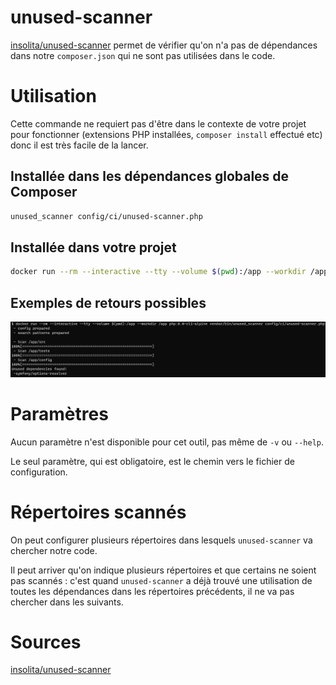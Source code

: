 # unused-scanner

[insolita/unused-scanner](https://github.com/Insolita/unused-scanner)
permet de vérifier qu'on n'a pas de dépendances dans notre `composer.json` qui ne sont pas utilisées dans le code.

# Utilisation

Cette commande ne requiert pas d'être dans le contexte de votre projet pour fonctionner 
(extensions PHP installées, `composer install` effectué etc) donc il est très facile de la lancer.

## Installée dans les dépendances globales de Composer

```bash
unused_scanner config/ci/unused-scanner.php
```

## Installée dans votre projet

```bash
docker run --rm --interactive --tty --volume $(pwd):/app --workdir /app php:8.0-cli-alpine vendor/bin/unused_scanner config/ci/unused-scanner.php
```

## Exemples de retours possibles

![Example](images/unused-scanner/example.png)

# Paramètres

Aucun paramètre n'est disponible pour cet outil, pas même de `-v` ou `--help`.

Le seul paramètre, qui est obligatoire, est le chemin vers le fichier de configuration.

# Répertoires scannés

On peut configurer plusieurs répertoires dans lesquels `unused-scanner` va chercher notre code.

Il peut arriver qu'on indique plusieurs répertoires et que certains ne soient pas scannés :
c'est quand `unused-scanner` a déjà trouvé une utilisation de toutes les dépendances dans les répertoires précédents,
il ne va pas chercher dans les suivants.

# Sources

[insolita/unused-scanner](https://github.com/Insolita/unused-scanner)
